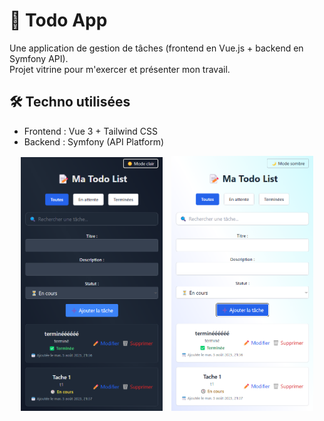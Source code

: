 # 📝 Todo App

Une application de gestion de tâches (frontend en Vue.js + backend en Symfony API).  
Projet vitrine pour m'exercer et présenter mon travail.

## 🛠️ Techno utilisées
- Frontend : Vue 3 + Tailwind CSS
- Backend : Symfony (API Platform)

<p align="center">
  <img src="./front-dark.png" alt="Aperçu 1" width="45%"/>
  <img src="././front-light.png" alt="Aperçu 2" width="45%" style="margin-left: 10px;"/>
</p>

